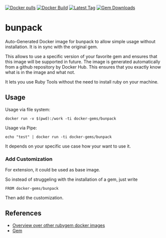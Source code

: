 [![Docker pulls](https://img.shields.io/docker/pulls/rubygem/bunpack.svg)](https://hub.docker.com/r/rubygem/bunpack/)
[![Docker Build](https://img.shields.io/docker/automated/rubygem/bunpack.svg)](https://hub.docker.com/r/rubygem/bunpack/)
[![Latest Tag](https://img.shields.io/github/tag/docker-rubygem/bunpack.svg)](https://hub.docker.com/r/rubygem/bunpack/)
[![Gem Downloads](https://img.shields.io/gem/dt/bunpack.svg)](https://rubygems.org/gems/bunpack/)
# bunpack

Auto-Generated Docker image for bunpack to allow simple usage without installation.
It is in sync with the original gem.

This allows to use a specific version of your favorite gem and ensures that this image will be supported in future.
The image is generated automatically from a github repository by Docker Hub.
This ensures that you exactly know what is in the image and what not.

It lets you use Ruby Tools without the need to install ruby on your machine.

## Usage

Usage via file system:

`docker run -v $(pwd):/work -ti docker-gems/bunpack`

Usage via Pipe:

`echo "test" | docker run -ti docker-gems/bunpack`

It depends on your specific use case how your want to use it.

### Add Customization

For extension, it could be used as base image.

So instead of struggeling with the installation of a gem, just write

`FROM docker-gems/bunpack`

Then add the customization.

## References

 - [Overview over other rubygem docker images](https://github.com/thinkbot/docker-rubygem)
 - [Gem](https://rubygems.org/gems/bunpack/)
